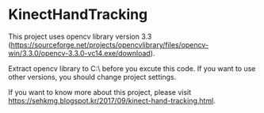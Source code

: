 # KinectHandTracking
This project uses opencv library version 3.3 (https://sourceforge.net/projects/opencvlibrary/files/opencv-win/3.3.0/opencv-3.3.0-vc14.exe/download).

Extract opencv library to C:\ before you excute this code.
If you want to use other versions, you should change project settings.

If you want to know more about this project, please visit https://sehkmg.blogspot.kr/2017/09/kinect-hand-tracking.html.
